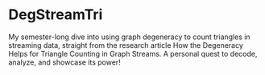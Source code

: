 # DegStreamTri
My semester-long dive into using graph degeneracy to count triangles in streaming data, straight from the research article How the Degeneracy Helps for Triangle Counting in Graph Streams. A personal quest to decode, analyze, and showcase its power!
